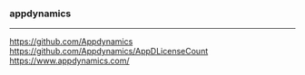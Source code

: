 ### appdynamics
---
https://github.com/Appdynamics
https://github.com/Appdynamics/AppDLicenseCount
https://www.appdynamics.com/

```java

```

```
```

```
```


